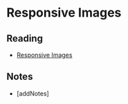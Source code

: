# Responsive Images

## Reading

* [Responsive Images](https://developer.mozilla.org/en-US/docs/Learn/HTML/Multimedia_and_embedding/Responsive_images)

## Notes

* [addNotes]
